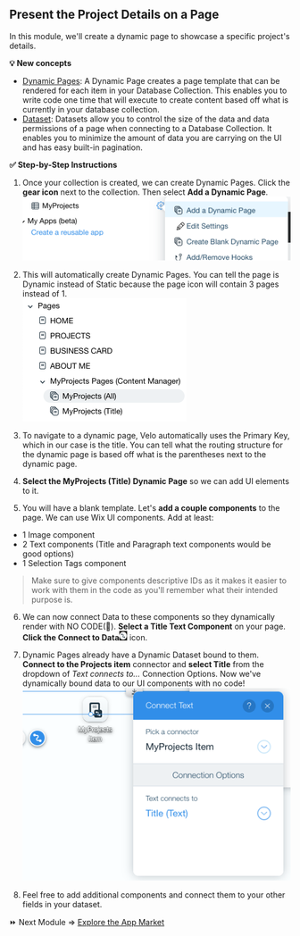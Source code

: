 ## Present the Project Details on a Page

In this module, we'll create a dynamic page to showcase a specific project's details.

**:bulb: New concepts**
- [Dynamic Pages](https://www.wix.com/corvid/feature/dynamic-pages): A Dynamic Page creates a page template that can be rendered for each item in your Database Collection. This enables you to write code one time that will execute to create content based off what is currently in your database collection.
- [Dataset](https://www.wix.com/corvid/new-reference/wix-dataset#top): Datasets allow you to control the size of the data and data permissions of a page when connecting to a Database Collection. It enables you to minimize the amount of data you are carrying on the UI and has easy built-in pagination.

**:white_check_mark: Step-by-Step Instructions**

1. Once your collection is created, we can create Dynamic Pages. Click the **gear icon** next to the collection. Then select **Add a Dynamic Page**. <br>
![create a dynamic page](assets/dynamic-page.png)

2. This will automatically create Dynamic Pages. You can tell the page is Dynamic instead of Static because the page icon will contain 3 pages instead of 1. <br>
![different types of page icons](assets/page-types.png)

3. To navigate to a dynamic page, Velo automatically uses the Primary Key, which in our case is the title. You can tell what the routing structure for the dynamic page is based off what is the parentheses next to the dynamic page.

4. **Select the MyProjects (Title) Dynamic Page** so we can add UI elements to it.

5. You will have a blank template. Let's **add a couple components** to the page. We can use Wix UI components. Add at least:
- 1 Image component
- 2 Text components (Title and Paragraph text components would be good options)
- 1 Selection Tags component

> Make sure to give components descriptive IDs as it makes it easier to work with them in the code as you'll remember what their intended purpose is.

6. We can now connect Data to these components so they dynamically render with NO CODE(:exploding_head:). **Select a Title Text Component** on your page. **Click the Connect to Data**<img src="assets/connect-data.png" alt="Data Connection" width="3%" height="3%"> icon.

7. Dynamic Pages already have a Dynamic Dataset bound to them. **Connect to the Projects item** connector and **select Title** from the dropdown of _Text connects to..._ Connection Options. Now we've dynamically bound data to our UI components with no code! <br>
![connecting data to an UI element](assets/data-connect.png)

8. Feel free to add additional components and connect them to your other fields in your dataset.  

:fast_forward: Next Module => [Explore the App Market](APP_MARKET.md)
